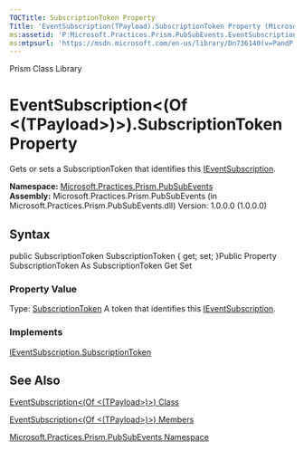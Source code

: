 ```yaml
---
TOCTitle: SubscriptionToken Property
Title: 'EventSubscription(TPayload).SubscriptionToken Property (Microsoft.Practices.Prism.PubSubEvents)'
ms:assetid: 'P:Microsoft.Practices.Prism.PubSubEvents.EventSubscription\`1.SubscriptionToken'
ms:mtpsurl: 'https://msdn.microsoft.com/en-us/library/Dn736140(v=PandP.50)'
---
```


Prism Class Library

EventSubscription&lt;(Of &lt;(TPayload&gt;)&gt;).SubscriptionToken Property
===============================================================================

Gets or sets a SubscriptionToken that identifies this [IEventSubscription](https://msdn.microsoft.com/t:microsoft.practices.prism.pubsubevents.ieventsubscription).

**Namespace:** [Microsoft.Practices.Prism.PubSubEvents](https://msdn.microsoft.com/n:microsoft.practices.prism.pubsubevents)
**Assembly:** Microsoft.Practices.Prism.PubSubEvents (in Microsoft.Practices.Prism.PubSubEvents.dll) Version: 1.0.0.0 (1.0.0.0)

## Syntax


<span id="syntaxToggle"></span>public SubscriptionToken SubscriptionToken { get; set; }Public Property SubscriptionToken As SubscriptionToken Get Set
### Property Value

Type: [SubscriptionToken](https://msdn.microsoft.com/t:microsoft.practices.prism.pubsubevents.subscriptiontoken)
A token that identifies this [IEventSubscription](https://msdn.microsoft.com/t:microsoft.practices.prism.pubsubevents.ieventsubscription).
### Implements

[IEventSubscription.SubscriptionToken](https://msdn.microsoft.com/p:microsoft.practices.prism.pubsubevents.ieventsubscription.subscriptiontoken)

See Also
--------


[EventSubscription&lt;(Of &lt;(TPayload&gt;)&gt;) Class](https://msdn.microsoft.com/t:microsoft.practices.prism.pubsubevents.eventsubscription%601)

[EventSubscription&lt;(Of &lt;(TPayload&gt;)&gt;) Members](https://msdn.microsoft.com/allmembers.t:microsoft.practices.prism.pubsubevents.eventsubscription%601)

[Microsoft.Practices.Prism.PubSubEvents Namespace](https://msdn.microsoft.com/n:microsoft.practices.prism.pubsubevents)
